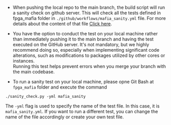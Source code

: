 - When pushing the local repo to the main branch, the build script will run a sanity check on github server. This will check all the tests defined in fpga_mafia folder in `./github/workflows/mafia_sanity.yml` file. For more details about the content of that file [Click here](/docs/TFM/projectTool/GitHubActions.md).

- You have the option to conduct the test on your local machine rather than immediately pushing it to the main branch and having the test executed on the GitHub server.
It's not mandatory, but we highly recommend doing so, especially when implementing significant code alterations, such as modifications to packages utilized by other cores or instances.   
Running this test helps prevent errors when you merge your branch with the main codebase.

- To run a sanity test on your local machine, please opne Git Bash at `fpga_mafia` folder and execute the command
```
./sanity_check.py -yml mafia_sanity
```
The `-yml` flag is used to specify the name of the test file. In this case, it is `mafia_sanity.yml`. If you want to run a different test, you can change the name of the file accordingly or create your own test file. 


